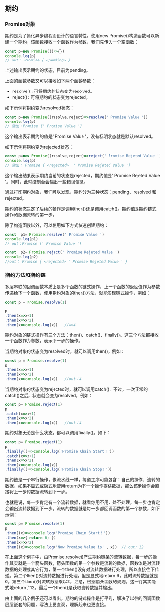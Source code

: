 ##  期约

###   Promise对象

期约是为了简化异步编程而设计的语言特性。使用new Promise()构造函数可以新建一个期约，该函数接收一个函数作为参数，我们先传入一个空函数：

```js
const p=new Promise(()=>{})
console.log(p)
// out： Promise { <pending> }
```

上述输出表示期约的状态，目前为pending。

上面的函数参数又可以接收如下两个函数参数：
- resolve() : 可将期约的状态变为resolved。
- reject() : 可将期约的状态变为rejected。

如下示例将期约变为resolved状态：

```js
const p=new Promise((resolve,reject)=>resolve(' Promise Value '))
console.log(p)
// 输出：Promise {' Promise Value '}
```

这个输出表示期约的值是' Promise Value '，没有标明状态就是默认resolved。

如下示例将期约变为rejected状态：

```js
const p=new Promise((resolve,reject)=>reject(' Promise Rejeted Value '))
console.log(p)
// 输出： Promise { <rejected>  ' Promise Rejeted Value '}
```

这个输出结果表示期约当前的状态是rejected，期约值是' Promise Rejeted Value '。同时，此时控制台会输出一些错误信息。

通过打印期约对象，我们可以发现，期约分为三种状态：pending、resolved 和 rejected。

期约的状态决定了后续的操作是调用then()还是调用catch()。期约值是期约链式操作的数据流转的第一步。

除了构造函数以外，可以使用如下方式快速创建期约：

```js
const  p1= Promise.resolve(' Promise Value ')
console.log(p1)
// out：Promise {' Promise Value '}

const  p2= Promise.reject(' Promise Rejeted Value ')
console.log(p2)
//out： Promise { <rejected> ' Promise Rejeted Value ' }
```

###    期约方法和期约链

多层串联的回调函数本质上是多个函数的链式操作，上一个函数的返回值作为参数传递给下一个函数，使用期约对象的then()方法，就能实现链式操作，例如：

```js
const p = Promise.resolve(1)

p
.then(x=>x+1)
.then(x=>x*2)
.then(x=>console.log(x))   //=>4
```

期约对象的链式操作有三个方法：then()、catch()、finally()。这三个方法都接收一个函数作为参数，表示下一步的操作。

当期约对象的状态变为resolved时，就可以调用then()，例如：

```js
const p = Promise.resolve(1)
p
.then(x=>x+1)
.then(x=>x*2)
.then(x=>console.log(x))   //out：4
```


当期约对象的状态变为rejected时，就可以调用catch()，不过，一次正常的catch()之后，状态就会变为resolved，例如：

```js
const p= Promise.reject(1)
p
.catch(x=>x+1)
.then(x=>x*2)
.then(x=>console.log(x))   //out：4
```

期约对象无论是什么状态，都可以调用finally()。如下：

```js
const p= Promise.reject(1)
p
.finally(()=>console.log('Promise Chain Start！'))
.catch(x=>x+1)             
.then(x=>x*2)
.then(x=>console.log(x))
.finally(()=>console.log('Promise Chain Stop！'))  
```

期约链是一个串行操作，像流水线一样，每道工序可能包含：自己的操作、流转的数据，如果不显式或隐式地使用return为下一个操作提供数据，那么该步操作会直接将上一步的数据流转到下一步。

也就是说，每一步肯定有一个流转数据，就看你用不用、处不处理，每一步也肯定会输出流转数据到下一步。流转的数据就是每一步都回调函数的第一个参数，如下示例：

```js
const p= Promise.resolve(1)        
p
.then((x)=>console.log('Promise Chain Start！'))
.then(x=>{ return 6; })
.then(x=>x*2)                      
.then((x)=>console.log('Now Promise Value is' , x))  // out: 12
```

在上面这个例子中，由Promise.resolve()产生期约链条的流转数据，每一步的操作其实就是一个箭头函数，箭头函数的第一个参数是流转的数据，函数体是对流转数据的处理或其它行为，第一个then()没有对流转数据进行处理，所以直接往下传递。第二个then()对流转数据进行处理，但是显式地return 6，此时流转数据就是6。第三个then()对流转数据乘以2，注意，根据箭头函数的规则，这一行其实隐式地return了12。最后一个then()是获取流转数据并输出。

由上面的几个例子还可以看出，期约的链式操作是打平的，解决了以往的回调函数层层嵌套的问题，写法上更直观，理解起来也更直接。

